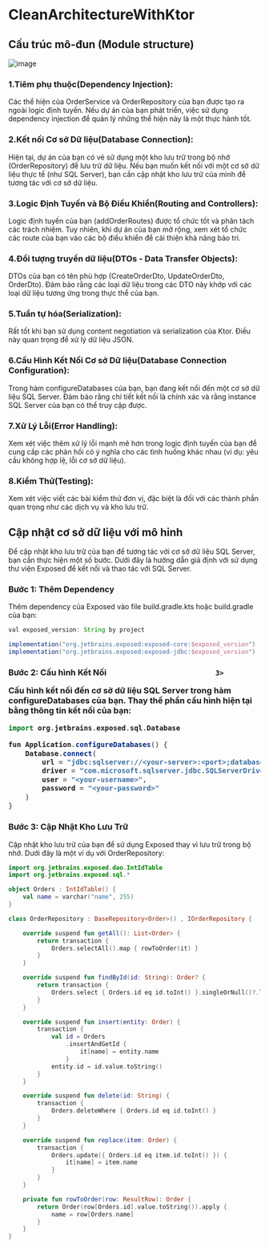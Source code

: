 # CleanArchitectureWithKtor

<h2>Cấu trúc mô-đun (Module structure)</h2>


![image](https://github.com/Vokhanh12/CleanArchitectureWithKtor/assets/36543564/1cfdd173-980c-488c-aba3-1f6ebffbe40a)




<h3>1.Tiêm phụ thuộc(Dependency Injection):</h3>


Các thể hiện của OrderService và OrderRepository của bạn được tạo ra ngoài logic định tuyến.
Nếu dự án của bạn phát triển, việc sử dụng dependency injection để quản lý những thể hiện này là một thực hành tốt.


<h3>2.Kết nối Cơ sở Dữ liệu(Database Connection):</h3>


Hiện tại, dự án của bạn có vẻ sử dụng một kho lưu trữ trong bộ nhớ (OrderRepository) để lưu trữ dữ liệu.
Nếu bạn muốn kết nối với một cơ sở dữ liệu thực tế (như SQL Server), bạn cần cập nhật kho lưu trữ của mình để tương tác với cơ sở dữ liệu.


<h3>3.Logic Định Tuyến và Bộ Điều Khiển(Routing and Controllers):</h3>


Logic định tuyến của bạn (addOrderRoutes) được tổ chức tốt và phân tách các trách nhiệm.
Tuy nhiên, khi dự án của bạn mở rộng, xem xét tổ chức các route của bạn vào các bộ điều khiển để cải thiện khả năng bảo trì.


<h3>4.Đối tượng truyền dữ liệu(DTOs - Data Transfer Objects):</h3>


DTOs của bạn có tên phù hợp (CreateOrderDto, UpdateOrderDto, OrderDto).
Đảm bảo rằng các loại dữ liệu trong các DTO này khớp với các loại dữ liệu tương ứng trong thực thể của bạn.


<h3>5.Tuần tự hóa(Serialization):</h3>


Rất tốt khi bạn sử dụng content negotiation và serialization của Ktor. 
Điều này quan trọng để xử lý dữ liệu JSON.


<h3>6.Cấu Hình Kết Nối Cơ sở Dữ liệu(Database Connection Configuration):</h3>


Trong hàm configureDatabases của bạn, bạn đang kết nối đến một cơ sở dữ liệu SQL Server. 
Đảm bảo rằng chi tiết kết nối là chính xác và rằng instance SQL Server của bạn có thể truy cập được.


<h3>7.Xử Lý Lỗi(Error Handling):</h3>


Xem xét việc thêm xử lý lỗi mạnh mẽ hơn trong logic định tuyến của bạn để cung cấp các phản hồi có ý nghĩa cho các tình huống khác nhau (ví dụ: yêu cầu không hợp lệ, lỗi cơ sở dữ liệu).


<h3>8.Kiểm Thử(Testing):</h3>


Xem xét việc viết các bài kiểm thử đơn vị, đặc biệt là đối với các thành phần quan trọng như các dịch vụ và kho lưu trữ.


<h2>Cập nhật cơ sở dữ liệu với mô hinh</h2>




Để cập nhật kho lưu trữ của bạn để tương tác với cơ sở dữ liệu SQL Server, bạn cần thực hiện một số bước. Dưới đây là hướng dẫn giả định với sử dụng thư viện Exposed để kết nối và thao tác với SQL Server.

<h3>Bước 1: Thêm Dependency</h3>


Thêm dependency của Exposed vào file build.gradle.kts hoặc build.gradle của bạn:

```gradle
val exposed_version: String by project

implementation("org.jetbrains.exposed:exposed-core:$exposed_version")
implementation("org.jetbrains.exposed:exposed-jdbc:$exposed_version")
```

<h3>Bước 2: Cấu hình Kết Nối</h
                              
                              3>
Cấu hình kết nối đến cơ sở dữ liệu SQL Server trong hàm configureDatabases của bạn. Thay thế phần cấu hình hiện tại bằng thông tin kết nối của bạn:


```gradle
import org.jetbrains.exposed.sql.Database

fun Application.configureDatabases() {
    Database.connect(
        url = "jdbc:sqlserver://<your-server>:<port>;databaseName=<your-database>",
        driver = "com.microsoft.sqlserver.jdbc.SQLServerDriver",
        user = "<your-username>",
        password = "<your-password>"
    )
}
```


<h3>Bước 3: Cập Nhật Kho Lưu Trữ</h3>


Cập nhật kho lưu trữ của bạn để sử dụng Exposed thay vì lưu trữ trong bộ nhớ. Dưới đây là một ví dụ với OrderRepository:


```kotlin
import org.jetbrains.exposed.dao.IntIdTable
import org.jetbrains.exposed.sql.*

object Orders : IntIdTable() {
    val name = varchar("name", 255)
}

class OrderRepository : BaseRepository<Order>() , IOrderRepository {

    override suspend fun getAll(): List<Order> {
        return transaction {
            Orders.selectAll().map { rowToOrder(it) }
        }
    }

    override suspend fun findById(id: String): Order? {
        return transaction {
            Orders.select { Orders.id eq id.toInt() }.singleOrNull()?.let { rowToOrder(it) }
        }
    }

    override suspend fun insert(entity: Order) {
        transaction {
            val id = Orders
                .insertAndGetId {
                    it[name] = entity.name
                }
            entity.id = id.value.toString()
        }
    }

    override suspend fun delete(id: String) {
        transaction {
            Orders.deleteWhere { Orders.id eq id.toInt() }
        }
    }

    override suspend fun replace(item: Order) {
        transaction {
            Orders.update({ Orders.id eq item.id.toInt() }) {
                it[name] = item.name
            }
        }
    }

    private fun rowToOrder(row: ResultRow): Order {
        return Order(row[Orders.id].value.toString()).apply {
            name = row[Orders.name]
        }
    }
}
```

